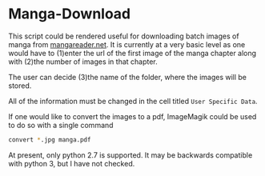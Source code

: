 # Manga-Download
This script could be rendered useful for downloading batch images of manga from [mangareader.net](www.mangareader.net).
It is currently at a very basic level as one would have to (1)enter the url of the first image of the manga chapter along with (2)the number of images in that chapter.

The user can decide (3)the name of the folder, where the images will be stored.

All of the information must be changed in the cell titled ``User Specific Data``.

If one would like to convert the images to a pdf, ImageMagik could be used to do so with a single command
```sh
convert *.jpg manga.pdf
```


At present, only python 2.7 is supported. It may be backwards compatible with python 3, but I have not checked.



